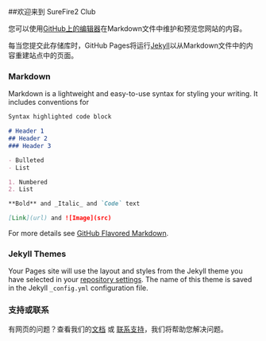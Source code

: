 ##欢迎来到 SureFire2 Club

您可以使用[GitHub上的编辑器](https://github.com/SureFire2/Club/edit/master/README.md)在Markdown文件中维护和预览您网站的内容。

每当您提交此存储库时，GitHub Pages将运行[Jekyll](https://jekyllrb.com/)以从Markdown文件中的内容重建站点中的页面。
### Markdown

Markdown is a lightweight and easy-to-use syntax for styling your writing. It includes conventions for

```markdown
Syntax highlighted code block

# Header 1
## Header 2
### Header 3

- Bulleted
- List

1. Numbered
2. List

**Bold** and _Italic_ and `Code` text

[Link](url) and ![Image](src)
```

For more details see [GitHub Flavored Markdown](https://guides.github.com/features/mastering-markdown/).

### Jekyll Themes

Your Pages site will use the layout and styles from the Jekyll theme you have selected in your [repository settings](https://github.com/SureFire2/Club/settings). The name of this theme is saved in the Jekyll `_config.yml` configuration file.

### 支持或联系

有网页的问题？查看我们的[文档](https://help.github.com/categories/github-pages-basics/) 或 [联系支持](http://wpa.qq.com/msgrd?v=3&uin=1607766415&site=qq&menu=yes)，我们将帮助您解决问题。
